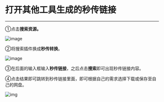 # 打开其他工具生成的秒传链接

---

①点击**搜索资源。**

![image](http://yanxuan.nosdn.127.net/482de7a66f0860ed3b03bb393777a958.png)

②将搜索插件换成**秒传转换**。

![image](http://yanxuan.nosdn.127.net/9aeee5a4f6c65c0ad617f5e9108549f8.png)

③在后面的输入框输入**秒传链接**，之后点击**搜索**即可出现秒传链接内容。

④点击结果即可跳转到秒传链接里面，即可根据自己的需求选择下载或保存至自己的网盘。

![img](http://yanxuan.nosdn.127.net/4c99635aedafe9658f53463b4ad26dfe.png)